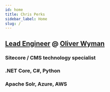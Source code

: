```yaml
---
id: home
title: Chris Perks
sidebar_label: Home
slug: /
---
```


## [Lead Engineer](https://www.linkedin.com/in/christofr/) @ [Oliver Wyman](https://www.oliverwyman.com/)
### Sitecore / CMS technology specialist
### .NET Core, C#, Python
### Apache Solr, Azure, AWS